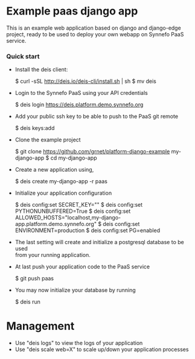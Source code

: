 # Example paas django app

This is an example web application based on django and django-edge project, 
ready to be used to deploy your own webapp on Synnefo PaaS service.

### Quick start

- Install the deis client:

    $ curl -sSL http://deis.io/deis-cli/install.sh | sh
    $ mv deis <path-to-your-bins-dir>

- Login to the Synnefo PaaS using your API credentials
    
    $ deis login https://deis.platform.demo.synnefo.org

- Add your public ssh key to be able to push to the PaaS git remote

    $ deis keys:add
    
- Clone the example project

    $ git clone https://github.com/grnet/platform-django-example my-django-app
    $ cd my-django-app

- Create a new application using,

    $ deis create my-django-app -r paas

- Initialize your application configuration
    
    $ deis config:set SECRET_KEY="<secret-key>"
    $ deis config:set PYTHONUNBUFFERED=True
    $ deis config:set ALLOWED_HOSTS="localhost,my-django-app.platform.demo.synnefo.org"
    $ deis config:set ENVIRONMENT=production
    $ deis config:set PG=enabled

- The last setting will create and initialize a postgresql database to be used   
  from your running application.

- At last push your application code to the PaaS service

  $ git push paas

- You may now initialize your database by running

  $ deis run 


Management
==========

* Use "deis logs" to view the logs of your application
* Use "deis scale web=X" to scale up/down your application processes

